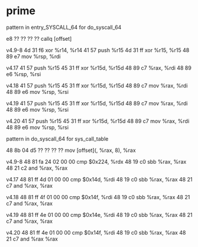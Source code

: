 # prime

pattern in entry_SYSCALL_64 for do_syscall_64

e8 ?? ?? ?? ??  callq [offset]

v4.9-8
4d 31 f6	xor %r14, %r14
41 57		push %r15
4d 31 ff	xor %r15, %r15
48 89 e7	mov %rsp, %rdi

v4.17
41 57		push %r15
45 31 ff	xor %r15d, %r15d
48 89 c7	%rax, %rdi
48 89 e6	%rsp, %rsi

v4.18
41 57		push %r15
45 31 ff	xor %r15d, %r15d
48 89 c7	mov %rax, %rdi
48 89 e6	mov %rsp, %rsi

v4.19
41 57		push %r15
45 31 ff	xor %r15d, %r15d
48 89 c7	mov %rax, %rdi
48 89 e6	mov %rsp, %rsi

v4.20
41 57		push %r15
45 31 ff	xor %r15d, %r15d
48 89 c7	mov %rax, %rdi
48 89 e6	mov %rsp, %rsi

pattern in do_syscall_64 for sys_call_table

48 8b 04 d5 ?? ?? ?? ?? mov [offset](, %rax, 8), %rax

v4.9-8
48 81 fa 24 02 00 00	cmp $0x224, %rdx
48 19 c0       	  	sbb %rax, %rax
48 21 c2		and %rax, %rax

v4.17
48 81 ff 4d 01 00 00	cmp $0x14d, %rdi
48 19 c0       	  	sbb %rax, %rax
48 21 c7		and %rax, %rax

v4.18
48 81 ff 4f 01 00 00	cmp $0x14f, %rdi
48 19 c0       	  	sbb %rax, %rax
48 21 c7		and %rax, %rax

v4.19
48 81 ff 4e 01 00 00	cmp $0x14e, %rdi
48 19 c0       	  	sbb %rax, %rax
48 21 c7		and %rax, %rax

v4.20
48 81 ff 4e 01 00 00	cmp $0x14f, %rdi
48 19 c0       	  	sbb %rax, %rax
48 21 c7		and %rax %rax
